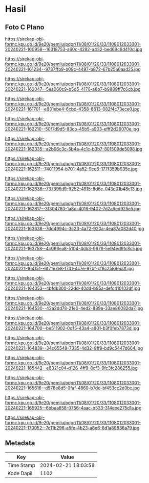 # Hasil

## Foto C Plano

https://sirekap-obj-formc.kpu.go.id/9e20/pemilu/pdpr/11/08/01/20/33/1108012033001-20240221-160958--16318753-a60c-4282-a432-bed69c9d410d.jpg

https://sirekap-obj-formc.kpu.go.id/9e20/pemilu/pdpr/11/08/01/20/33/1108012033001-20240221-161234--9737ffb9-b09c-4497-b872-67b25a6aad25.jpg

https://sirekap-obj-formc.kpu.go.id/9e20/pemilu/pdpr/11/08/01/20/33/1108012033001-20240221-162047--5ea060c9-b5d5-4176-a8b7-b9889ff7c6cb.jpg

https://sirekap-obj-formc.kpu.go.id/9e20/pemilu/pdpr/11/08/01/20/33/1108012033001-20240221-161701--e831ebe4-6cbd-4358-8613-082f4c73ece0.jpg

https://sirekap-obj-formc.kpu.go.id/9e20/pemilu/pdpr/11/08/01/20/33/1108012033001-20240221-162210--50f7d9d5-83cb-45b5-a903-efff2d26070e.jpg

https://sirekap-obj-formc.kpu.go.id/9e20/pemilu/pdpr/11/08/01/20/33/1108012033001-20240221-162335--a2b96c3c-5b4a-4c1c-b3b7-801509de5098.jpg

https://sirekap-obj-formc.kpu.go.id/9e20/pemilu/pdpr/11/08/01/20/33/1108012033001-20240221-162511--74011954-b701-4a52-9ce6-177f359b935c.jpg

https://sirekap-obj-formc.kpu.go.id/9e20/pemilu/pdpr/11/08/01/20/33/1108012033001-20240221-162638--737399d9-9252-4915-8d6c-043e01b48c13.jpg

https://sirekap-obj-formc.kpu.go.id/9e20/pemilu/pdpr/11/08/01/20/33/1108012033001-20240221-162817--3f304780-1a8d-4016-9402-7d2a6ed925e5.jpg

https://sirekap-obj-formc.kpu.go.id/9e20/pemilu/pdpr/11/08/01/20/33/1108012033001-20240221-163638--7dd4994c-3c23-4a72-920a-4ea87a082d40.jpg

https://sirekap-obj-formc.kpu.go.id/9e20/pemilu/pdpr/11/08/01/20/33/1108012033001-20240221-163758--4c066ea8-5104-4db3-9679-5e94ed9fc8c5.jpg

https://sirekap-obj-formc.kpu.go.id/9e20/pemilu/pdpr/11/08/01/20/33/1108012033001-20240221-164151--6f71e7e8-1741-4c7e-97bf-cf8c2589ec0f.jpg

https://sirekap-obj-formc.kpu.go.id/9e20/pemilu/pdpr/11/08/01/20/33/1108012033001-20240221-164353--4bfdb300-22dd-40dd-b95a-defc410102df.jpg

https://sirekap-obj-formc.kpu.go.id/9e20/pemilu/pdpr/11/08/01/20/33/1108012033001-20240221-164530--42a2dd78-21e0-4ed2-889a-33ae86082da7.jpg

https://sirekap-obj-formc.kpu.go.id/9e20/pemilu/pdpr/11/08/01/20/33/1108012033001-20240221-164700--be511902-0d15-43a4-a801-b3f0feb7873d.jpg

https://sirekap-obj-formc.kpu.go.id/9e20/pemilu/pdpr/11/08/01/20/33/1108012033001-20240221-164839--34c65549-7335-4d32-9ff9-bd9c5447d664.jpg

https://sirekap-obj-formc.kpu.go.id/9e20/pemilu/pdpr/11/08/01/20/33/1108012033001-20240221-165442--e6321c04-d126-4ff9-8cf3-9fc3fc286255.jpg

https://sirekap-obj-formc.kpu.go.id/9e20/pemilu/pdpr/11/08/01/20/33/1108012033001-20240221-165616--d576e8d5-0faf-4860-b7dd-bf453cc2d0bc.jpg

https://sirekap-obj-formc.kpu.go.id/9e20/pemilu/pdpr/11/08/01/20/33/1108012033001-20240221-165925--6bbaa858-0756-4aac-b533-314eee275d1a.jpg

https://sirekap-obj-formc.kpu.go.id/9e20/pemilu/pdpr/11/08/01/20/33/1108012033001-20240221-170052--7c11b296-a5fe-4b23-a8e6-8d1a89836a79.jpg


## Metadata

| Key        | Value               |
| ---------- | ------------------- |
| Time Stamp | 2024-02-21 18:03:58 |
| Kode Dapil | 1102                |



